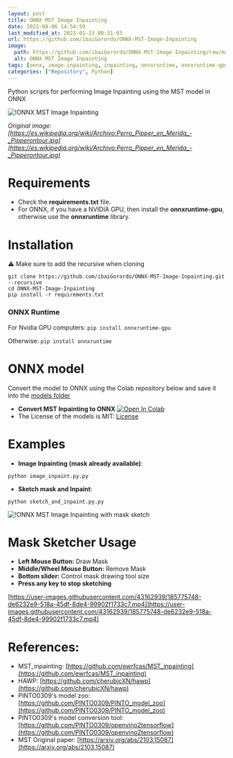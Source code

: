 ```yaml
---
layout: post
title: ONNX MST Image Inpainting
date: 2022-08-06 14:54:59 
last_modified_at: 2023-01-23 00:31:03 
url: https://github.com/ibaiGorordo/ONNX-MST-Image-Inpainting
image:
  path: https://github.com/ibaiGorordo/ONNX-MST-Image-Inpainting/raw/main/doc/img/inpainted.png
  alt: ONNX MST Image Inpainting
tags: [onnx, image-inpainting, inpainting, onnxruntime, onnxruntime-gpu, opencv, python]
categories: ["Repository", Python]
---
```

Python scripts for performing Image Inpainting using the MST model in ONNX

![!ONNX MST Image Inpainting](https://github.com/ibaiGorordo/ONNX-MST-Image-Inpainting/raw/main/doc/img/inpainted.png)

*Original image: [https://es.wikipedia.org/wiki/Archivo:Perro_Pipper_en_Merida_-_Pipperontour.jpg](https://es.wikipedia.org/wiki/Archivo:Perro_Pipper_en_Merida_-_Pipperontour.jpg)*

# Requirements

 * Check the **requirements.txt** file. 
 * For ONNX, if you have a NVIDIA GPU, then install the **onnxruntime-gpu**, otherwise use the **onnxruntime** library.
 
# Installation
:warning: Make sure to add the recursive when cloning
```
git clone https://github.com/ibaiGorordo/ONNX-MST-Image-Inpainting.git --recursive
cd ONNX-MST-Image-Inpainting
pip install -r requirements.txt
```
### ONNX Runtime
For Nvidia GPU computers:
`pip install onnxruntime-gpu`

Otherwise:
`pip install onnxruntime`

# ONNX model 
Convert the model to ONNX using the Colab repository below and save it into the [models folder](https://github.com/ibaiGorordo/ONNX-MST-Image-Inpainting/tree/main/models)
- **Convert MST Inpainting to ONNX** [![Open In Colab](https://colab.research.google.com/assets/colab-badge.svg)](https://colab.research.google.com/drive/1Nm2Ci423z6jd7XHoh8BTE6rQbTCdJRnU?usp=sharing)
- The License of the models is MIT: [License](https://github.com/ewrfcas/MST_inpainting/blob/main/LICENSE)

# Examples

 * **Image Inpainting (mask already available)**:
 ```
 python image_inpaint.py.py
 ```

   * **Sketch mask and Inpaint**:
 ```
 python sketch_and_inpaint.py.py
 ``` 
![!ONNX MST Image Inpainting with mask sketch](https://github.com/ibaiGorordo/ONNX-MST-Image-Inpainting/raw/main/doc/img/inpaint_image.gif)

# Mask Sketcher Usage
- **Left Mouse Button:** Draw Mask
- **Middle/Wheel Mouse Button:** Remove Mask
- **Bottom slider:** Control mask drawing tool size
- **Press any key to stop sketching**

 [https://user-images.githubusercontent.com/43162939/185775748-de6232e9-518a-45df-8de4-99902f1733c7.mp4](https://user-images.githubusercontent.com/43162939/185775748-de6232e9-518a-45df-8de4-99902f1733c7.mp4)
  
# References:
* MST_inpainting: [https://github.com/ewrfcas/MST_inpainting](https://github.com/ewrfcas/MST_inpainting)
* HAWP: [https://github.com/cherubicXN/hawp](https://github.com/cherubicXN/hawp)
* PINTO0309's model zoo: [https://github.com/PINTO0309/PINTO_model_zoo](https://github.com/PINTO0309/PINTO_model_zoo)
* PINTO0309's model conversion tool: [https://github.com/PINTO0309/openvino2tensorflow](https://github.com/PINTO0309/openvino2tensorflow)
* MST Original paper: [https://arxiv.org/abs/2103.15087](https://arxiv.org/abs/2103.15087)




